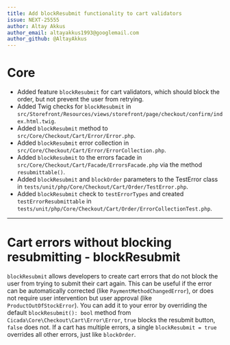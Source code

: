 ```yaml
---
title: Add blockResubmit functionality to cart validators
issue: NEXT-25555
author: Altay Akkus
author_email: altayakkus1993@googlemail.com
author_github: @AltayAkkus
---
```

# Core
*  Added feature `blockResubmit` for cart validators, which should block the order, but not prevent the user from retrying.
*  Added Twig checks for `blockResubmit` in `src/Storefront/Resources/views/storefront/page/checkout/confirm/index.html.twig`.
*  Added `blockResubmit` method to `src/Core/Checkout/Cart/Error/Error.php`.
*  Added `blockResubmit` error collection in `src/Core/Checkout/Cart/Error/ErrorCollection.php`.
*  Added `blockResubmit` to the errors facade in `src/Core/Checkout/Cart/Facade/ErrorsFacade.php` via the method `resubmittable()`.
*  Added `blockResubmit` and `blockOrder` parameters to the TestError class in `tests/unit/php/Core/Checkout/Cart/Order/TestError.php`.
*  Added `blockResubmit` check to `testErrorTypes` and created `testErrorResubmittable` in `tests/unit/php/Core/Checkout/Cart/Order/ErrorCollectionTest.php`.
___
# Cart errors without blocking resubmitting - blockResubmit
`blockResubmit` allows developers to create cart errors that do not block the user from trying to submit their cart again.
This can be useful if the error can be automatically corrected (like `PaymentMethodChangedError`), or does not require user intervention but user approval (like `ProductOutOfStockError`).
You can add it to your error by overriding the default `blockResubmit(): bool` method from `Cicada\Core\Checkout\Cart\Error\Error`, `true` blocks the resubmit button, `false` does not.
If a cart has multiple errors, a single `blockResubmit = true` overrides all other errors, just like `blockOrder`.  
